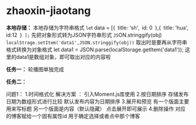 # zhaoxin-jiaotang
**本地存储：**
    本地存储为字符串格式
    `le`t data = [{`
        `title: 'sh',`
        `id: 0`
    `},{`
        `title: 'hua',`
        `id:12`
    `}`
    ];`
    先把对象形式转为JSON字符串形式
    `JS`ON.stringgify(obj)`
    localStrage.setItem('data1',JSON.stringgify(obj))`
    取出时是要再从字符串格式转换为对象格式
    let data1 = JSON.parse(localStorage.getItem('data1'));
    这里的data1是数组对象，即可取出对应的内容啦

**任务一：**
    轮播图单独完成

**任务二：**

问题1：
1.时间格式化
解决方案 ：
    引入Moment.js库使用
2.按日期排序
    存储发布日期为数组形式进行比较
    默认发布内容为日期排序
3.展开和预览
    有一个版面主要用来写标题
    另一个版面是内容（默认隐藏）
    点击展开即可展示
4.删除操作
    对应的博客赋给一个固有属性id 用于确定选择或者点中那个博客